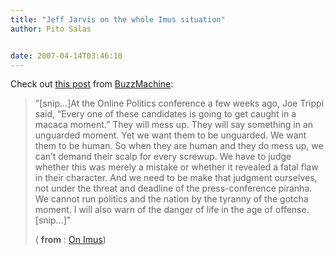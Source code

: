 ```yaml
---
title: "Jeff Jarvis on the whole Imus situation"
author: Pito Salas


date: 2007-04-14T03:46:10
---
```




Check out [this post](<http://www.buzzmachine.com/2007/04/13/on-imus/>) from
[BuzzMachine](<http://www.buzzmachine.com>):

> "[snip…]At the Online Politics conference a few weeks ago, Joe Trippi said,
> “Every one of these candidates is going to get caught in a macaca moment.”
> They will mess up. They will say something in an unguarded moment. Yet we
> want them to be unguarded. We want them to be human. So when they are human
> and they do mess up, we can’t demand their scalp for every screwup. We have
> to judge whether this was merely a mistake or whether it revealed a fatal
> flaw in their character. And we need to be make that judgment ourselves, not
> under the threat and deadline of the press-conference piranha. We cannot run
> politics and the nation by the tyranny of the gotcha moment. I will also
> warn of the danger of life in the age of offense.[snip…]"
>
> ( **from** : [On Imus](<http://www.buzzmachine.com/2007/04/13/on-imus/>))


